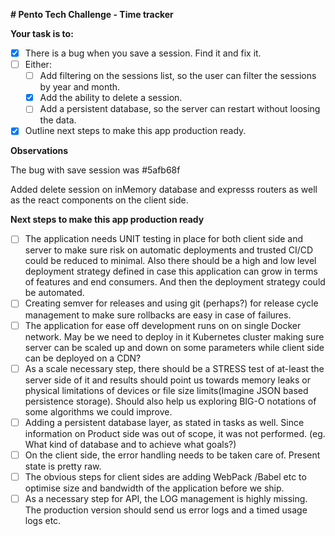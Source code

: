 **# Pento Tech Challenge - Time tracker**

**Your task is to:**

- [x] There is a bug when you save a session. Find it and fix it.
- [ ] Either:
	- [ ] Add filtering on the sessions list, so the user can filter the sessions by year and month.
	- [x] Add the ability to delete a session.
	- [ ] Add a persistent database, so the server can restart without loosing the data.
- [x] Outline next steps to make this app production ready. 

**Observations**

The bug with save session was #5afb68f 

Added delete session on inMemory database and expresss routers as well as the react components on the client side. 

**Next steps to make this app production ready**
- [ ] The application needs UNIT testing in place for both client side and server to make sure risk on automatic deployments and trusted CI/CD could be reduced to minimal. Also there should be a high and low level deployment strategy defined in case this application can grow in terms of features and end consumers. And then the deployment strategy could be automated.
- [ ] Creating semver for releases and using git (perhaps?) for release cycle management to make sure rollbacks are easy in case of failures.
- [ ] The application for ease off development runs on on single Docker network. May be we need to deploy in it Kubernetes cluster making sure server can be scaled up and down on some parameters  while client side can be deployed on a CDN?
- [ ] As a scale necessary step, there should be a STRESS test of at-least the server side of it and results should point us towards memory leaks or physical limitations of devices or file size limits(Imagine JSON based persistence storage). Should also help us exploring BIG-O notations of some algorithms we could improve.
- [ ] Adding a persistent database layer, as stated in tasks as well. Since information on Product side was out of scope, it was not performed. (eg. What kind of database and to achieve what goals?)
- [ ] On the client side, the error handling needs to be taken care of. Present state is pretty raw. 
- [ ] The obvious steps for client sides are adding WebPack /Babel etc to optimise size and bandwidth of the application before we ship.
- [ ] As a necessary step for API, the LOG management is highly missing. The production version should send us error logs and a timed usage logs etc.